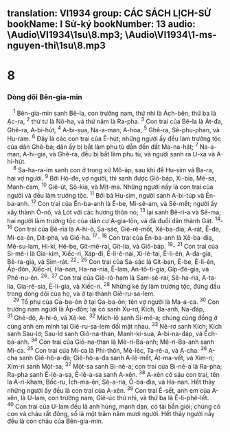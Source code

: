 translation: VI1934
group: CÁC SÁCH LỊCH-SỬ
bookName: I Sử-ký 
bookNumber: 13
audio: \Audio\VI1934\1su\8.mp3; \Audio\VI1934\1-ms-nguyen-thi\1su\8.mp3
-------

<div class="title"><h1>8</h1><h3>Dòng dõi Bên-gia-min</h3></div>
<span class="verse 1su_8_1"> <sup>1</sup> Bên-gia-min sanh Bê-la, con trưởng nam, thứ nhì là Ách-bên, thứ ba là Ạc-ra, </span>
<span class="verse 1su_8_2"><sup>2</sup> thứ tư là Nô-ha, và thứ năm là Ra-pha. </span>
<span class="verse 1su_8_3"><sup>3</sup> Con trai của Bê-la là Át-đa, Ghê-ra, A-bi-hút, </span>
<span class="verse 1su_8_4"><sup>4</sup> A-bi-sua, Na-a-man, A-hoa, </span>
<span class="verse 1su_8_5"><sup>5</sup> Ghê-ra, Sê-phu-phan, và Hu-ram. </span>
<span class="verse 1su_8_6"><sup>6</sup> Đây là các con trai của Ê-hút; những người ấy đều làm trưởng tộc của dân Ghê-ba; dân ấy bị bắt làm phu tù dẫn đến đất Ma-na-hát; </span>
<span class="verse 1su_8_7"><sup>7</sup> Na-a-man, A-hi-gia, và Ghê-ra, đều bị bắt làm phu tù, và người sanh ra U-xa và A-hi-hút. <br/></span>
<span class="verse 1su_8_8"> <sup>8</sup> Sa-ha-ra-im sanh con ở trong xứ Mô-áp, sau khi để Hu-sim và Ba-ra, hai vợ người. </span>
<span class="verse 1su_8_9"><sup>9</sup> Bởi Hô-đe, vợ người, thì sanh được Giô-báp, Xi-bia, Mê-sa, Manh-cam, </span>
<span class="verse 1su_8_10"><sup>10</sup> Giê-út, Sô-kia, và Mịt-ma. Những người nầy là con trai của người và đều làm trưởng tộc. </span>
<span class="verse 1su_8_11"><sup>11</sup> Bởi bà Hu-sim, người sanh A-bi-túp và Ên-ba-anh. </span>
<span class="verse 1su_8_12"><sup>12</sup> Con trai của Ên-ba-anh là Ê-be, Mi-sê-am, và Sê-mết; người ấy xây thành Ô-nô, và Lót với các hương thôn nó; </span>
<span class="verse 1su_8_13"><sup>13</sup> lại sanh Bê-ri-a và Sê-ma; hai người làm trưởng tộc của dân cư A-gia-lôn, và đã đuổi dân thành Gát. </span>
<span class="verse 1su_8_14"><sup>14</sup>-</span>
<span class="verse 1su_8_16"><sup>16</sup> Con trai của Bê-ria là A-hi-ô, Sa-sác, Giê-rê-mốt, Xê-ba-đia, A-rát, Ê-đe, Mi-ca-ên, Dít-pha, và Giô-ha. </span>
<span class="verse 1su_8_17"><sup>17</sup>-</span>
<span class="verse 1su_8_18"><sup>18</sup> Con trai của Ên-ba-anh là Xê-ba-đia, Mê-su-lam, Hi-ki, Hê-be, Gít-mê-rai, Gít-lia, và Giô-báp. </span>
<span class="verse 1su_8_19"><sup>19</sup>-</span>
<span class="verse 1su_8_21"><sup>21</sup> Con trai của Si-mê-i là Gia-kim, Xiếc-ri, Xáp-đi, Ê-li-ê-nai, Xi-lê-tai, Ê-li-ên, A-đa-gia, Bê-ra-gia, và Sim-rát. </span>
<span class="verse 1su_8_22"><sup>22</sup>-</span>
<span class="verse 1su_8_25"><sup>25</sup> Con trai của Sa-sác là Gít-ban, Ê-be, Ê-li-ên, Áp-đôn, Xiếc-ri, Ha-nan, Ha-na-nia, Ê-lam, An-tô-ti-gia, Gíp-đê-gia, và Phê-nu-ên. </span>
<span class="verse 1su_8_26"><sup>26</sup>-</span>
<span class="verse 1su_8_27"><sup>27</sup> Con trai của Giê-rô-ham là Sam-sê-rai, Sê-ha-ria, A-ta-lia, Gia-rê-sia, Ê-li-gia, và Xiếc-ri. </span>
<span class="verse 1su_8_28"><sup>28</sup> Những kẻ ấy làm trưởng tộc, đứng đầu trong dòng dõi của họ, và ở tại thành Giê-ru-sa-lem. <br/></span>
<span class="verse 1su_8_29"> <sup>29</sup> Tổ phụ của Ga-ba-ôn ở tại Ga-ba-ôn; tên vợ người là Ma-a-ca. </span>
<span class="verse 1su_8_30"><sup>30</sup> Con trưởng nam người là Áp-đôn; lại có sanh Xu-rơ, Kích, Ba-anh, Na-đáp, </span>
<span class="verse 1su_8_31"><sup>31</sup> Ghê-đô, A-hi-ô, và Xê-ke. </span>
<span class="verse 1su_8_32"><sup>32</sup> Mích-lô sanh Si-mê-a; chúng cũng đồng ở cùng anh em mình tại Giê-ru-sa-lem đối mặt nhau. </span>
<span class="verse 1su_8_33"><sup>33</sup> Nê-rơ sanh Kích; Kích sanh Sau-lơ; Sau-lơ sanh Giô-na-than, Manh-ki-sua, A-bi-na-đáp, và Ếch-ba-anh. </span>
<span class="verse 1su_8_34"><sup>34</sup> Con trai của Giô-na-than là Mê-ri-Ba-anh; Mê-ri-Ba-anh sanh Mi-ca. </span>
<span class="verse 1su_8_35"><sup>35</sup> Con trai của Mi-ca là Phi-thôn, Mê-léc, Ta-rê-a, và A-cha. </span>
<span class="verse 1su_8_36"><sup>36</sup> A-cha sanh Giê-hô-a-đa; Giê-hô-a-đa sanh A-lê-mết, Át-ma-vết, và Xim-ri; Xim-ri sanh Một-sa; </span>
<span class="verse 1su_8_37"><sup>37</sup> Một-sa sanh Bi-nê-a; con trai của Bi-nê-a là Ra-pha; Ra-pha sanh Ê-lê-a-sa, Ê-lê-a-sa sanh A-xên. </span>
<span class="verse 1su_8_38"><sup>38</sup> A-xên có sáu con trai, tên là A-ri-kham, Bốc-ru, Ích-ma-ên, Sê-a-ria, Ô-ba-đia, và Ha-nan. Hết thảy những người ấy đều là con trai của A-xên. </span>
<span class="verse 1su_8_39"><sup>39</sup> Con trai Ê-sết, anh em của A-xên, là U-lam, con trưởng nam, Giê-úc thứ nhì, và thứ ba là Ê-li-phê-lết. </span>
<span class="verse 1su_8_40"><sup>40</sup> Con trai của U-lam đều là anh hùng, mạnh dạn, có tài bắn giỏi; chúng có con và cháu rất đông, số là một trăm năm mươi người. Hết thảy người nầy đều là con cháu của Bên-gia-min. <br/></span>
